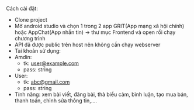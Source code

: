 Cách cài đặt:
- Clone project
- Mở android studio và chọn 1 trong 2 app GRIT(App mạng xã hội chính) hoặc AppChat(App nhắn tin) -> thư mục Frontend và open rồi chạy chương trình
- API đã được public trên host nên không cần chạy webserver
- Tài khoản sử dụng:
- Amdin:
  + tk: user@example.com
  + pass: string
- User:
  + tk: abc@gmail.com
  + pass: string
- Tính năng:
xem bài viết, đăng bài, thả biểu cảm, bình luận, tạo mua bán, thanh toán, chỉnh sửa thông tin,.... 
